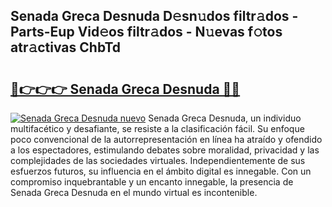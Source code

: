 ## Senada Greca Desnuda D𝚎sn𝚞dos filtr𝚊dos - Parts-Eup Vid𝚎os filtr𝚊dos - N𝚞evas f𝚘tos atr𝚊ctivas ChbTd

# <h2><a href="http://mb74yq.tromn.icu/?c=Senada+Greca+Desnuda">🔗👉👉👉 Senada Greca Desnuda 🔗🔗</a></h2>

[![Senada Greca Desnuda nuevo](https://i.imgur.com/pEAQMta.gif)](http://mb74yq.tromn.icu/?c=Senada+Greca+Desnuda)
Senada Greca Desnuda, un individuo multifacético y desafiante, se resiste a la clasificación fácil. Su enfoque poco convencional de la autorrepresentación en línea ha atraído y ofendido a los espectadores, estimulando debates sobre moralidad, privacidad y las complejidades de las sociedades virtuales. Independientemente de sus esfuerzos futuros, su influencia en el ámbito digital es innegable. Con un compromiso inquebrantable y un encanto innegable, la presencia de Senada Greca Desnuda en el mundo virtual es incontenible.
